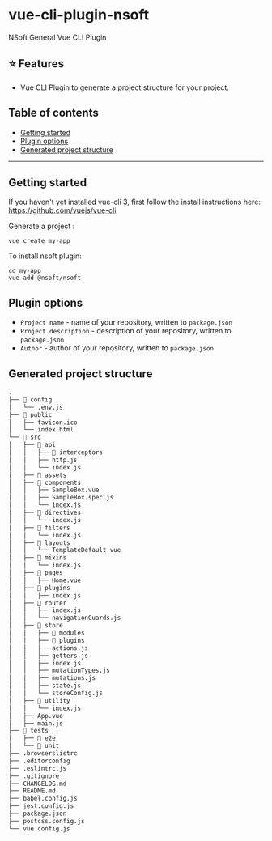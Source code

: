 # vue-cli-plugin-nsoft
NSoft General Vue CLI Plugin

## :star: Features

- Vue CLI Plugin to generate a project structure for your project.

## Table of contents

- [Getting started](#getting-started)
- [Plugin options](#plugin-options)
- [Generated project structure](#generated-project-structure)

---

## Getting started

If you haven't yet installed vue-cli 3, first follow the install instructions here: https://github.com/vuejs/vue-cli

Generate a project :

```
vue create my-app
```

To install nsoft plugin:

```
cd my-app
vue add @nsoft/nsoft
```

## Plugin options

* `Project name` - name of your repository, written to `package.json`
* `Project description` - description of your repository, written to `package.json`
* `Author` - author of your repository, written to `package.json`

## Generated project structure

``` bash
.
├── 📂 config
│   └── .env.js
├── 📂 public
│   ├── favicon.ico
│   └── index.html
└── 📂 src
│   ├── 📂 api
│   │   ├── 📂 interceptors
│   │   ├── http.js
│   │   └── index.js
│   ├── 📂 assets
│   ├── 📂 components
│   │   ├── SampleBox.vue
│   │   ├── SampleBox.spec.js
│   │   └── index.js
│   ├── 📂 directives
│   │   └── index.js
│   ├── 📂 filters
│   │   └── index.js
│   ├── 📂 layouts
│   │   └── TemplateDefault.vue
│   ├── 📂 mixins
│   │   └── index.js
│   ├── 📂 pages
│   │   ├── Home.vue
│   ├── 📂 plugins
│   │   ├── index.js
│   ├── 📂 router
│   │   ├── index.js
│   │   └── navigationGuards.js
│   ├── 📂 store
│   │   ├── 📂 modules
│   │   ├── 📂 plugins
│   │   ├── actions.js
│   │   ├── getters.js
│   │   ├── index.js
│   │   ├── mutationTypes.js
│   │   ├── mutations.js
│   │   ├── state.js
│   │   └── storeConfig.js
│   ├── 📂 utility
│   │   └── index.js
│   ├── App.vue
│   ├── main.js
├── 📂 tests
│   ├── 📂 e2e
│   └── 📂 unit
├── .browserslistrc
├── .editorconfig
├── .eslintrc.js
├── .gitignore
├── CHANGELOG.md
├── README.md
├── babel.config.js
├── jest.config.js
├── package.json
├── postcss.config.js
└── vue.config.js

```
